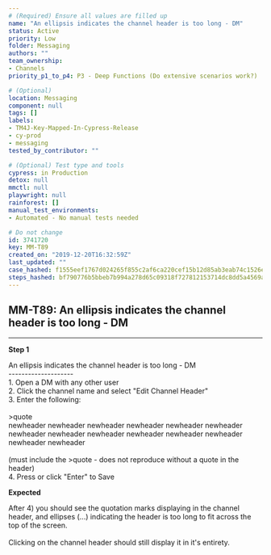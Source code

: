 ```yaml
---
# (Required) Ensure all values are filled up
name: "An ellipsis indicates the channel header is too long - DM"
status: Active
priority: Low
folder: Messaging
authors: ""
team_ownership: 
- Channels
priority_p1_to_p4: P3 - Deep Functions (Do extensive scenarios work?)

# (Optional)
location: Messaging
component: null
tags: []
labels: 
- TM4J-Key-Mapped-In-Cypress-Release
- cy-prod
- messaging
tested_by_contributor: ""

# (Optional) Test type and tools
cypress: in Production
detox: null
mmctl: null
playwright: null
rainforest: []
manual_test_environments:
- Automated - No manual tests needed

# Do not change
id: 3741720
key: MM-T89
created_on: "2019-12-20T16:32:59Z"
last_updated: ""
case_hashed: f1555eef1767d024265f855c2af6ca220cef15b12d85ab3eab74c1526ee63d3b2b3ef999e1d4b3a3a7f185af3c6d4031
steps_hashed: bf790776b5bbeb7b994a278d65c09318f727812153714dc8dd5a4569ab61091e6d9de7c6960beacbf804c4149f8aaa1f
---
```


<!-- (Auto-generated) Based on frontmatter's "key" and "name" -->

## MM-T89: An ellipsis indicates the channel header is too long - DM

---

**Step 1**

An ellipsis indicates the channel header is too long - DM\
\--------------------\
1\. Open a DM with any other user\
2\. Click the channel name and select "Edit Channel Header"\
3\. Enter the following:\
\
\>quote\
newheader newheader newheader newheader newheader newheader newheader newheader newheader newheader newheader newheader newheader newheader\
\
(must include the >quote - does not reproduce without a quote in the header)\
4\. Press or click "Enter" to Save

**Expected**

After 4) you should see the quotation marks displaying in the channel header, and ellipses (...) indicating the header is too long to fit across the top of the screen.\
\
Clicking on the channel header should still display it in it's entirety.
